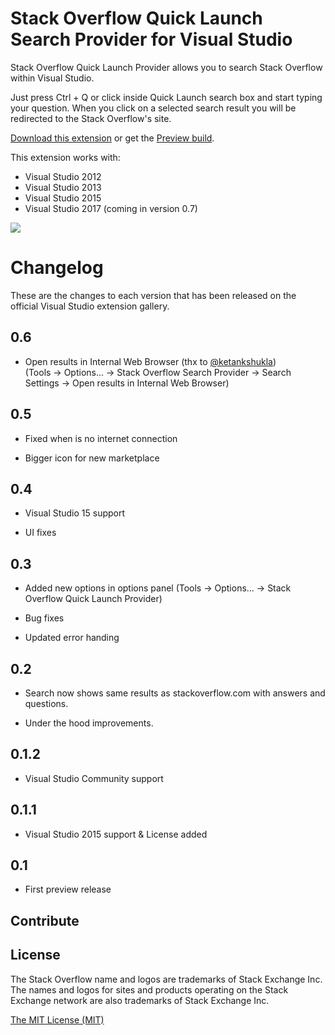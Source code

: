 # Stack Overflow Quick Launch Search Provider for Visual Studio

Stack Overflow Quick Launch Provider allows you to search Stack Overflow within Visual Studio.
 
Just press Ctrl + Q or click inside Quick Launch search box and start typing your question.
When you click on a selected search result you will be redirected to the Stack Overflow's site.

[Download this extension](https://visualstudiogallery.msdn.microsoft.com/8d74682c-851e-4658-baaf-190ba11c1603) or 
get the [Preview build](http://vsixgallery.com/extension/63E411F1-E531-44E8-8689-16B34600CF25/).

This extension works with:
* Visual Studio 2012
* Visual Studio 2013
* Visual Studio 2015
* Visual Studio 2017 (coming in version 0.7)

![](http://g.recordit.co/hoIWwpCt6A.gif)

# Changelog

These are the changes to each version that has been released
on the official Visual Studio extension gallery.

## 0.6

  - Open results in Internal Web Browser (thx to [@ketankshukla](https://github.com/aberus/StackOverflowQuickLaunch/pull/1))   
  (Tools -> Options... -> Stack Overflow Search Provider -> Search Settings -> Open results in Internal Web Browser)

## 0.5

  - Fixed when is no internet connection

  - Bigger icon for new marketplace

## 0.4

 - Visual Studio 15 support

 - UI fixes 
 
## 0.3     

- Added new options in options panel (Tools -> Options... -> Stack Overflow Quick Launch Provider)

- Bug fixes

- Updated error handing

## 0.2

- Search now shows same results as stackoverflow.com with answers and questions.

- Under the hood improvements.

## 0.1.2

- Visual Studio Community support

## 0.1.1

- Visual Studio 2015 support & License added

## 0.1

- First preview release 

## Contribute

## License

The Stack Overflow name and logos are trademarks of Stack Exchange Inc. The names
and logos for sites and products operating on the Stack Exchange network are also 
trademarks of Stack Exchange Inc.

[The MIT License (MIT)](LICENSE)
